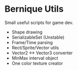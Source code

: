 # Bernique Utils

Small useful scripts for game dev.

- Shape drawing
- SerializableSet (Unstable)
- Frame/Time parsing
- Rect/Sprite/Vector utils
- Vector2 <-> Vector3 converter
- MinMax interval object
- One color texture creator

